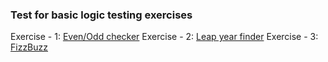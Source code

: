 ### Test for basic logic testing exercises

Exercise - 1: [Even/Odd checker](ex-1-evenOrodd/main.py)
Exercise - 2: [Leap year finder](ex-2-leapyear/main.py)
Exercise - 3: [FizzBuzz](ex-3-fizzbuzz/main.py)